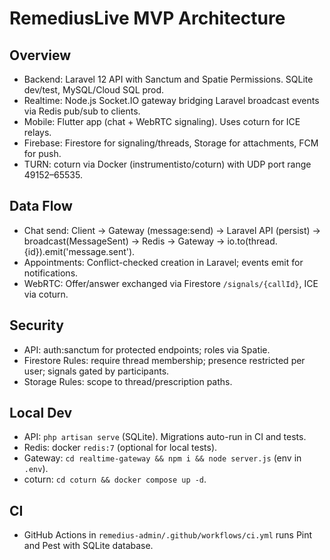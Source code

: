# RemediusLive MVP Architecture

## Overview
- Backend: Laravel 12 API with Sanctum and Spatie Permissions. SQLite dev/test, MySQL/Cloud SQL prod.
- Realtime: Node.js Socket.IO gateway bridging Laravel broadcast events via Redis pub/sub to clients.
- Mobile: Flutter app (chat + WebRTC signaling). Uses coturn for ICE relays.
- Firebase: Firestore for signaling/threads, Storage for attachments, FCM for push.
- TURN: coturn via Docker (instrumentisto/coturn) with UDP port range 49152–65535.

## Data Flow
- Chat send: Client → Gateway (message:send) → Laravel API (persist) → broadcast(MessageSent) → Redis → Gateway → io.to(thread.{id}).emit('message.sent').
- Appointments: Conflict-checked creation in Laravel; events emit for notifications.
- WebRTC: Offer/answer exchanged via Firestore `/signals/{callId}`, ICE via coturn.

## Security
- API: auth:sanctum for protected endpoints; roles via Spatie.
- Firestore Rules: require thread membership; presence restricted per user; signals gated by participants.
- Storage Rules: scope to thread/prescription paths.

## Local Dev
- API: `php artisan serve` (SQLite). Migrations auto-run in CI and tests.
- Redis: docker `redis:7` (optional for local tests).
- Gateway: `cd realtime-gateway && npm i && node server.js` (env in `.env`).
- coturn: `cd coturn && docker compose up -d`.

## CI
- GitHub Actions in `remedius-admin/.github/workflows/ci.yml` runs Pint and Pest with SQLite database.

